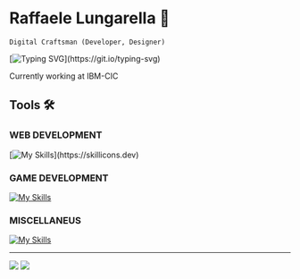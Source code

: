 # Raffaele Lungarella 🤌 

~~~
Digital Craftsman (Developer, Designer)
~~~

[![Typing SVG](https://readme-typing-svg.herokuapp.com?color=8957E5FF&center=true&vCenter=false&width=1000&lines=Ciao++👋,+I+am+Raffaele+Lungarella;+Check+out+my+Profile!;)](https://git.io/typing-svg)

Currently working at IBM-CIC

## Tools 🛠️
### WEB DEVELOPMENT
[![My Skills](https://skillicons.dev/icons?i=js,html,css,svelte,nodejs,nuxt,vue,typescript,tailwindcss,sass,)](https://skillicons.dev)
### GAME DEVELOPMENT
[![My Skills](https://skillicons.dev/icons?i=cs,unity,unreal,blender,ps)](https://skillicons.dev)
### MISCELLANEUS
[![My Skills](https://skillicons.dev/icons?i=c,cpp,java,swift,postgresql,vim)](https://skillicons.dev)

---

![](https://github-readme-stats.vercel.app/api?username=rlungarella13&show_icons=true&icon_color=805AD5&text_color=808080&bg_color=ffffff00&title_color=8957E5FF&include_all_commits=true&count_private=true&hide_border=true&cache_seconds=86400&rank_icon=github)
![](https://github-readme-stats-rlungarella13.vercel.app/api/top-langs/?username=rlungarella13&show_icons=true&icon_color=805AD5&text_color=808080&hide_title=true&bg_color=ffffff00&include_all_commits=true&count_private=true&hide_border=true&langs_count=12&layout=compact&cache_seconds=86400)

